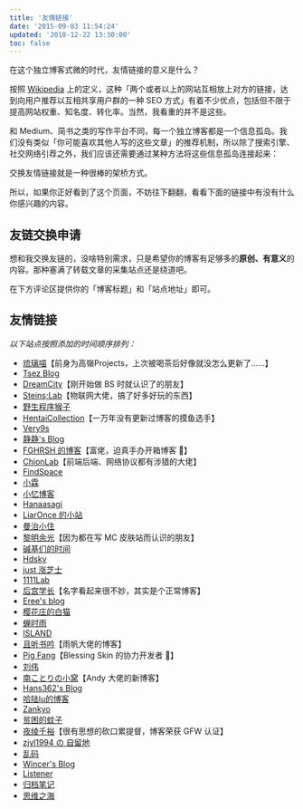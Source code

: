 ```yaml
---
title: '友情链接'
date: '2015-09-03 11:54:24'
updated: '2018-12-22 13:30:00'
toc: false
---
```


在这个独立博客式微的时代，友情链接的意义是什么？

按照 [Wikipedia](https://zh.wikipedia.org/wiki/%E5%8F%8B%E6%83%85%E9%93%BE%E6%8E%A5) 上的定义，这种「两个或者以上的网站互相放上对方的链接，达到向用户推荐以互相共享用户群的一种 SEO 方式」有着不少优点，包括但不限于提高网站权重、知名度、转化率。当然，我看重的并不是这些。

和 Medium、简书之类的写作平台不同，每一个独立博客都是一个信息孤岛。我们没有类似「你可能喜欢其他人写的这些文章」的推荐机制，所以除了搜索引擎、社交网络引荐之外，我们应该还需要通过某种方法将这些信息孤岛连接起来：

交换友情链接就是一种很棒的架桥方式。

所以，如果你正好看到了这个页面，不妨往下翻翻，看看下面的链接中有没有什么你感兴趣的内容。

## 友链交换申请

想和我交换友链的，没啥特别需求，只是希望你的博客有足够多的**原创、有意义**的内容。那种塞满了转载文章的采集站点还是绕道吧。

在下方评论区提供你的「博客标题」和「站点地址」即可。

## 友情链接

_以下站点按照添加的时间顺序排列：_

* [琉璃喵](http://www.rurim.moe/)【前身为高嶺Projects，上次被喝茶后好像就没怎么更新了……】
* [Tsez Blog](https://blog.tse.moe/)
* [DreamCity](https://www.littleqiu.net/)【刚开始做 BS 时就认识了的朋友】
* [Steins;Lab](http://steinslab.xyz)【物联网大佬，搞了好多好玩的东西】
* [野生程序猴子](https://ljason.cn/)
* [HentaiCollection](https://hencolle.com/)【一万年没有更新过博客的摸鱼选手】
* [Very9s](http://very9s.net/)
* [静静's Blog](https://kernel.moe/)
* [FGHRSH 的博客](https://www.fghrsh.net/)【富佬，迫真手办开箱博客 💸】
* [ChionLab](https://blog.chionlab.moe/)【前端后端、网络协议都有涉猎的大佬】
* [FindSpace](https://www.findhao.net/)
* [小霖](https://xiaolin.in/)
* [小忆博客](http://blog.iiwo.vip/)
* [Hanaasagi](https://blog.dreamfever.me/)
* [LiarOnce 的小站](https://www.liaronce.win)
* [曼治小住](https://www.mtxz.org/)
* [黎明余光](https://blog.lim-light.com/)【因为都在写 MC 皮肤站而认识的朋友】
* [碱基们的时间](http://nanguage.org/)
* [Hdsky](https://hdsky.pw/)
* [just 涨芝士](http://cheesekun.top/)
* [1111Lab](https://1111lab.org/)
* [后宫学长](https://haremu.com/)【名字看起来很不妙，其实是个正常博客】
* [Eree's blog](http://ereebay.me/)
* [樱花庄的白猫](https://2heng.xin)
* [蝉时雨](https://chanshiyu.com/)
* [ISLAND](http://youngxhui.github.io/)
* [且听书吟](https://yufan.me/)【雨帆大佬的博客】
* [Pig Fang](https://blog.gplane.win/)【Blessing Skin 的协力开发者 🤝】
* [刘伟](https://darrenliuwei.com/)
* [南ことりの小窝](https://kotori.net/)【Andy 大佬的新博客】
* [Hans362's Blog](https://blog.hans362.cn/)
* [哈陆lu的博客](https://halu.lu/)
* [Zankyo](https://zankyo.cc/)
* [贫困的蚊子](https://qwq.moe/)
* [夜绫千裕](https://yecl.net/)【很有思想的砍口累提督，博客荣获 GFW 认证】
* [zjyl1994 の 自留地](https://blog.zjyl1994.com/)
* [乱码](https://luan.ma/)
* [Wincer's Blog](https://blog.itswincer.com/)
* [Listener](https://patrickwu.space/)
* [归档笔记](https://www.ogura.io/)
* [思维之海](https://stellarkey.github.io/)
